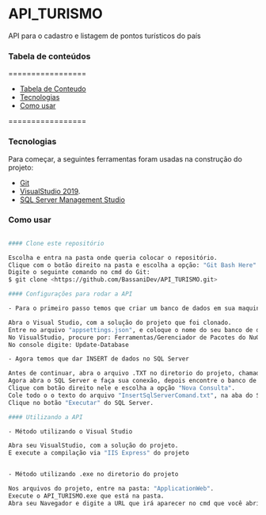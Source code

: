 # API_TURISMO

API para o cadastro e listagem de pontos turísticos do país

### Tabela de conteúdos
=================
<!--ts-->
   * [Tabela de Conteudo](#tabela-de-conteudo)
   * [Tecnologias](#tecnologias)
   * [Como usar](#como-usar)
  <!--te-->
=================
   
###  Tecnologias

Para começar, a seguintes ferramentas foram usadas na construção do projeto:
- [Git](https://git-scm.com)
- [VisualStudio 2019](https://visualstudio.microsoft.com).
- [SQL Server Management Studio](https://www.microsoft.com/pt-br/sql-server/)

###  Como usar
```bash

#### Clone este repositório

Escolha e entra na pasta onde queria colocar o repositório.
Clique com o botão direito na pasta e escolha a opção: "Git Bash Here"
Digite o seguinte comando no cmd do Git:
$ git clone <https://github.com/BassaniDev/API_TURISMO.git>

#### Configurações para rodar a API

- Para o primeiro passo temos que criar um banco de dados em sua maquina

Abra o Visual Studio, com a solução do projeto que foi clonado.
Entre no arquivo "appsettings.json", e coloque o nome do seu banco de dados no lugar de "Bassani".
No VisualStudio, procure por: Ferramentas/Gerenciador de Pacotes do NuGet/Console de Gerenciador de Pacotes
No console digite: Update-Database

- Agora temos que dar INSERT de dados no SQL Server

Antes de continuar, abra o arquivo .TXT no diretorio do projeto, chamado de "InsertSqlServerComand.txt".
Agora abra o SQL Server e faça sua conexão, depois encontre o banco de dados que foi criado com o nome: "API_TURISMO".
Clique com botão direito nele e escolha a opção "Nova Consulta".
Cole todo o o texto do arquivo "InsertSqlServerComand.txt", na aba do SLQ Server "Nova Consulta" que você acabou de abrir.
Clique no botão "Executar" do SQL Server.

#### Utilizando a API

- Método utilizando o Visual Studio

Abra seu VisualStudio, com a solução do projeto.
E execute a compilação via "IIS Express" do projeto


- Método utilizando .exe no diretorio do projeto

Nos arquivos do projeto, entre na pasta: "ApplicationWeb".
Execute o API_TURISMO.exe que está na pasta.
Abra seu Navegador e digite a URL que irá aparecer no cmd que você abriu.
